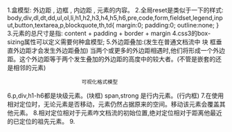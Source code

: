 1.盒模型: 外边距 , 边框 , 内边距 , 元素的内容。
2.全局reset是类似于一下的样式:
body,div,dl,dt,dd,ul,ol,li,h1,h2,h3,h4,h5,h6,pre,code,form,fieldset,legend,input,button,textarea,p,blockquote,th,td{
	margin:0;
	padding:0;
	outline:none;
}
3.元素的总尺寸是指:
	content + padding + border + margin
4.css3的box-sizing属性可以定义需要何种盒模型;
5.外边距叠加:(发生在普通文档流中 块 框垂直外边距才会发生外边距叠加)
	当两个或更多的外边距相遇时,他们将形成一个外边距。这个外边距等于两个发生叠加的外边距的高度中的较大者。(不管是嵌套的还是相邻的元素)

							可视化格式模型
6.p,div,h1-h6都是块级元素。(块框)   span,strong 是行内元素。(行内框)
7.在使用相对定位时，无论元素是否移动，元素仍然占据原来的空间。移动该元素会覆盖其他元素。
8.相对定位相对于元素咋文档流的初始位置,绝对定位相对于距离他最近的已定位的祖先元素。
9.